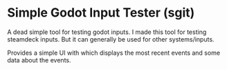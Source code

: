 # Simple Godot Input Tester (sgit)

A dead simple tool for testing godot inputs. I made this tool for testing steamdeck inputs.
But it can generally be used for other systems/inputs.

Provides a simple UI with which displays the most recent events and some data about the events.
